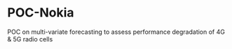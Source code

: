 # POC-Nokia
POC on multi-variate forecasting to assess performance degradation of 4G &amp; 5G radio cells
